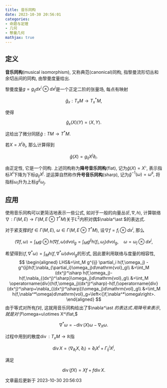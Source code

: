 ```yaml
---
title: 音乐同构
date: 2023-10-30 20:56:01
categories: 
- 命题与定理
- 几何
- 黎曼几何
mathjax: true
---
```


## 定义

**音乐同构**(musical isomorphism), 又称典范(canonical)同构,
指黎曼流形切丛和余切丛间的同构, 由黎曼度量给出.

黎曼度量$g=g_{ij}dx^i\otimes dx^j$是一个正定二阶的张量场, 每点有映射


$$
\widehat g_x:T_xM\rightarrow T_x^\ast M,
$$

 使得


$$
\widehat g_x(X)(Y)=\left<{}X,Y\right>.
$$


这给出了微分同胚$\widehat g:TM\rightarrow T^\ast M.$

若$X=X^i\partial_i,$ 那么计算得到 

$$
\widehat g(X)=g_{ij}X^j\partial_i.
$$



由正定性, 它是一个同构. 上述同构称为**降号音乐同构**(flat),
记为$\widehat g(X)=X^\flat,$ 表示指标$X^i$下降为下标$g_{ij}X^j.$
逆运算自然称作**升号音乐同构**(sharp),
记为$\widehat g^{-1}(\omega)=\omega^\sharp,$
将指标$\omega_i$升为上标$g^{ij}\omega_j.$

## 应用

使用音乐同构可以更简洁地表示一些公式, 如对于一般的向量丛$(E,\nabla,h)$,
计算联络$\nabla:\Gamma(M,E)\rightarrow\Gamma(M,E\otimes T^\ast M)$关于$L^2$内积对偶$\nabla^\ast $的表达式.

对于紧支撑的$f\in\Gamma(M,E),$ $\omega\in \Gamma(M,E\otimes T^\ast M),$
设$\nabla f=f_i\otimes dx^i,$ 那么


$$
\left<{}\nabla f,\omega\right>=\int_M g\otimes h (\nabla f,\omega) d\mathrm{vol}_g=\int_M g^{ij}h(f_i,\omega_j)d\mathrm{vol}_g,\quad \omega=\omega_j \otimes dx^j,
$$


希望得到$\left<{}f,\nabla^\ast \omega\right>=\int_M h(f,\nabla^\ast \omega)d\mathrm{vol}_g$的形式,
因此要利用联络与度量的相容性, 
$$
\begin{aligned}
 LHS&=\int_M g^{ij} \partial_i h(f,\omega_j) - g^{ij}h(f,\nabla_{\partial_i}\omega_j)d\mathrm{vol}_g\\
 &=\int_M (dx^j)^\sharp h(f,\omega_j)-h(f,\nabla_{(dx^j)^\sharp}\omega_j)d\mathrm{vol}_g\\
 &=\int_M \operatorname{div}(h(f,\omega_j)(dx^j)^\sharp)-h(f,(\operatorname{div}(dx^j)^\sharp+\nabla_{(dx^j)^\sharp})\omega_j)d\mathrm{vol}_g\\
 &=\int_M h(f,\nabla^*\omega)d\mathrm{vol}_g=\left<{}f,\nabla^*\omega\right>.
 \end{aligned}
$$
 由于等式对所有$f$对,
这就用音乐同构给出了$\nabla^\ast $的表达式. 用降号来表示,
就是对于$\omega=u\otimes X^\flat,$


$$
\nabla^\ast \omega=-\operatorname{div}(X)\omega-\nabla_X\omega.
$$



过程中用到的散度$\operatorname{div}:T_xM\rightarrow \mathbb{R}$指


$$
\operatorname{div}X=\left<{}\nabla_{\partial_i}X,\partial_i\right>=\partial_iX^i+\Gamma_{ij}^iX^j,
$$


满足 

$$
\operatorname{div}(fX)=Xf+f\operatorname{div}X.
$$



文章最后更新于 2023-10-30 20:56:03 
